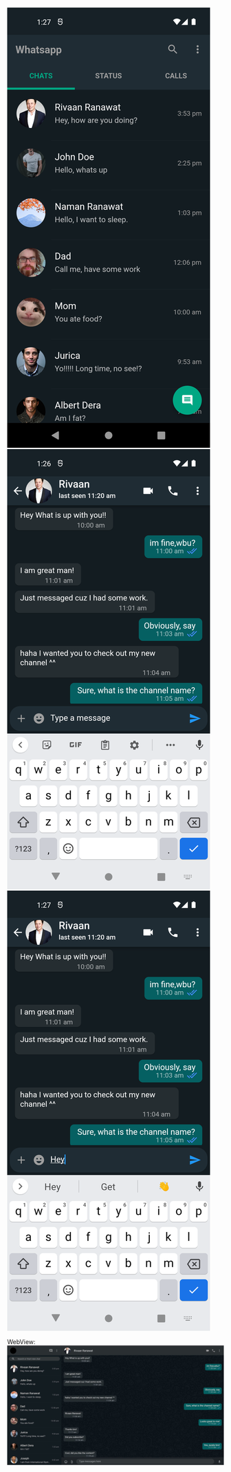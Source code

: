 ![App Screenshot](./assets/Screeenshot/landing.png)
![App Screenshot](./assets/Screeenshot/Chabox.png)
![App Screenshot](./assets/Screeenshot/chatbox2.png)

WebView:
![App Screenshot](./assets/Screeenshot/WEb.JPG)
